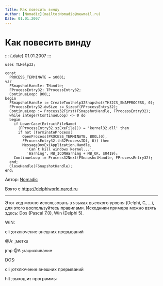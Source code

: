 ```yaml
---
Title: Как повесить винду
Author: [Nomadic](mailto:Nomadic@newmail.ru)
Date: 01.01.2007
---
```



Как повесить винду
==================

::: {.date}
01.01.2007
:::

    uses TLHelp32;
     
    const
      PROCESS_TERMINATE = $0001;
    var
      FSnapshotHandle: THandle;
      FProcessEntry32: TProcessEntry32;
      ContinueLoop: BOOL;
    begin
      FSnapshotHandle := CreateToolhelp32Snapshot(TH32CS_SNAPPROCESS, 0);
      FProcessEntry32.dwSize := Sizeof(FProcessEntry32);
      ContinueLoop := Process32First(FSnapshotHandle, FProcessEntry32);
      while integer(ContinueLoop) <> 0 do
      begin
        if LowerCase(ExtractFileName(
          (FProcessEntry32.szExeFile))) = 'kernel32.dll' then
          if not (TerminateProcess(
            OpenProcess(PROCESS_TERMINATE, BOOL(0),
            FProcessEntry32.th32ProcessID), 0)) then
            MessageBoxEx(Application.Handle,
              'Can`t kill windows kernel...',
              'Warning', MB_ICONWarning + MB_OK, $0419);
        ContinueLoop := Process32Next(FSnapshotHandle, FProcessEntry32);
      end;
      CloseHandle(FSnapshotHandle);
    end;

Автор: [Nomadic](mailto:Nomadic@newmail.ru)

Взято с <https://delphiworld.narod.ru>

------------------------------------------------------------------------

Этот код можно использовать в языках высокого уровня (Delphi, C, ...),
для этого воспользуйтесь правилами. Исходники примера можно взять здесь:
Dos (Pascal 7.0), Win (Delphi 5).

WIN:

cli ;отключение внешних прерываний

\@A: ;метка

jmp \@A ;зацикливание

DOS:

cli ;отключение внешних прерываний

hlt ;выход из программы
